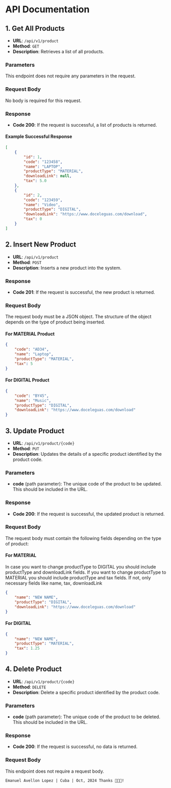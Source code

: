 # API Documentation

## 1. Get All Products

- **URL**: `/api/v1/product`
- **Method**: `GET`
- **Description**: Retrieves a list of all products.

### Parameters

This endpoint does not require any parameters in the request.

### Request Body

No body is required for this request.

### Response

- **Code 200**: If the request is successful, a list of products is returned.

#### Example Successful Response

```json
[
    {
        "id": 1,
        "code": "123458",
        "name": "LAPTOP",
        "productType": "MATERIAL",
        "downloadLink": null,
        "tax": 5.0
    },
    {
        "id": 2,
        "code": "123459",
        "name": "Video",
        "productType": "DIGITAL",
        "downloadLink": "https://www.doceleguas.com/download",
        "tax": 0
    }
]

```

## 2. Insert New Product

- **URL**: `/api/v1/product`
- **Method**: `POST`
- **Description**: Inserts a new product into the system.

### Response

- **Code 201**: If the request is successful, the new product is returned.


### Request Body

The request body must be a JSON object. The structure of the object depends on the type of product being inserted.

#### For MATERIAL Product

```json
{
    "code": "AD34",
    "name": "Laptop",
    "productType": "MATERIAL",
    "tax": 5
}
```
#### For DIGITAL Product

```json
{
    "code": "BY45",
    "name": "Music",
    "productType": "DIGITAL",
    "downloadLink": "https://www.doceleguas.com/download"
}
```

## 3. Update Product

- **URL**: `/api/v1/product/{code}`
- **Method**: `PUT`
- **Description**: Updates the details of a specific product identified by the product code.

### Parameters

- **code** (path parameter): The unique code of the product to be updated. This should be included in the URL.

### Response

- **Code 200**: If the request is successful, the updated product is returned.


### Request Body

The request body must contain the following fields depending on the type of product:

#### For MATERIAL
In case you want to change productType to DIGITAL you should include productType and downloadLink fields.
If you want to change productType to MATERIAL you should include productType and tax fields. 
If not, only necessary fields like name, tax, downloadLink

```json
{
    "name": "NEW NAME",
    "productType": "DIGITAL",
    "downloadLink": "https://www.doceleguas.com/download"
}
```
#### For DIGITAL
```json
{
    "name": "NEW NAME",
    "productType": "MATERIAL",
    "tax": 1.25
}
```

## 4. Delete Product

- **URL**: `/api/v1/product/{code}`
- **Method**: `DELETE`
- **Description**: Delete a specific product identified by the product code.

### Parameters

- **code** (path parameter): The unique code of the product to be deleted. This should be included in the URL.

### Response

- **Code 200**: If the request is successful, no data is returned.

### Request Body

This endpoint does not require a request body.



`Emanuel Avellon Lopez | Cuba | Oct, 2024
Thanks 👨🏻‍💻!`
